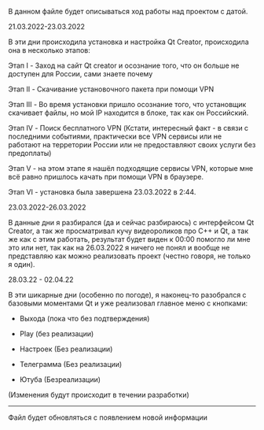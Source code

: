 В данном файле будет описываться ход работы над проектом с датой.

21.03.2022-23.03.2022

В эти дни происходила установка и настройка Qt Creator, происходила она в несколько этапов:

Этап I - Заход на сайт Qt creator и осознание того, что он больше не доступен для России, сами знаете почему

Этап II - Скачивание установочного пакета при помощи VPN

Этап III - Во время установки пришло осознание того, что установщик скачивает файлы, но мой IP находится в блоке, так как он Российский.

Этап IV - Поиск бесплатного VPN (Кстати, интересный факт - в связи с последними событиями, практически все VPN сервисы или не работают на терретории России или не 
предоставляют своих услуги без предоплаты)

Этап V - на этом этапе я нашёл подходящие сервисы VPN, которые мне всё равно пришлось качать при помощи VPN в браузере.

Этап VI - установка была завершена 23.03.2022 в 2:44.

23.03.2022-26.03.2022

В данные дни я разбирался (да и сейчас разбираюсь) с интерфейсом Qt Creator, а так же просматривал кучу видеороликов про C++ и Qt, а так же как с этим работать, результат будет виден к 00:00 помогло ли мне это или нет, так как на 26.03.2022 я ничего не понял и вообще не представляю как можно реализовать проект (честно говоря, не только я один).

28.03.22 - 02.04.22

В эти шикарные дни  (особенно по погоде), я наконец-то разобрался с базовыми моментами Qt и уже реализовал главное меню с кнопками:

- Выхода (пока что без подтверждения)

- Play (без реализации)

- Настроек (Без реализации)

- Телеграмма (Без реализации)

- Ютуба (Безреализации)

(Изменения будут происходит в течении разработки)
____________________________
Файл будет обновляться с появлением новой информации
